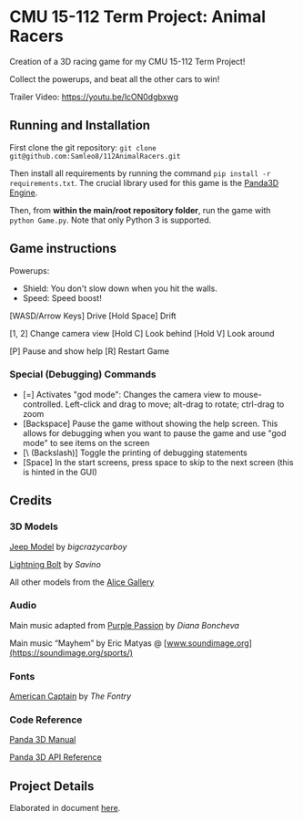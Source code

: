 # CMU 15-112 Term Project: Animal Racers

Creation of a 3D racing game for my CMU 15-112 Term Project!

Collect the powerups, and beat all the other cars to win! 

Trailer Video: https://youtu.be/lcON0dgbxwg

## Running and Installation
First clone the git repository: `git clone git@github.com:Samleo8/112AnimalRacers.git`

Then install all requirements by running the command `pip install -r requirements.txt`. The crucial library used for this game is the [Panda3D Engine](https://www.panda3d.org).

Then, from **within the main/root repository folder**, run the game with `python Game.py`. Note that only Python 3 is supported.

## Game instructions
Powerups:
 - Shield: You don't slow down when you hit the walls.
 - Speed: Speed boost!

[WASD/Arrow Keys] Drive
[Hold Space] Drift

[1, 2] Change camera view
[Hold C] Look behind
[Hold V] Look around

[P] Pause and show help
[R] Restart Game

### Special (Debugging) Commands
 - [=] Activates "god mode": 
    Changes the camera view to mouse-controlled. 
    Left-click and drag to move; alt-drag to rotate; ctrl-drag to zoom
 - [Backspace] Pause the game without showing the help screen. 
    This allows for debugging when you want to pause the game and use "god mode" to see items on the screen
 - [\ (Backslash)] Toggle the printing of debugging statements
 - [Space] In the start screens, press space to skip to the next screen (this is hinted in the GUI)

## Credits

### 3D Models
[Jeep Model](https://free3d.com/3d-model/1987-camel-trophy-range-rover-x3d-25052.html) by *bigcrazycarboy*

[Lightning Bolt](https://opengameart.org/content/bolt) by *Savino*

All other models from the [Alice Gallery](http://alice.org/pandagallery/index.html)

### Audio
Main music adapted from [Purple Passion](https://www.youtube.com/watch?v=ERbmI4_x1Xc) by *Diana Boncheva*

Main music “Mayhem” by Eric Matyas @ [www.soundimage.org](https://soundimage.org/sports/)

### Fonts
[American Captain](https://www.fontspace.com/the-fontry/american-captain) by *The Fontry*

### Code Reference
[Panda 3D Manual](https://www.panda3d.org/manual/)

[Panda 3D API Reference](https://www.panda3d.org/reference/python/index.html)

## Project Details
Elaborated in document [here](ProjectProposal.md).
